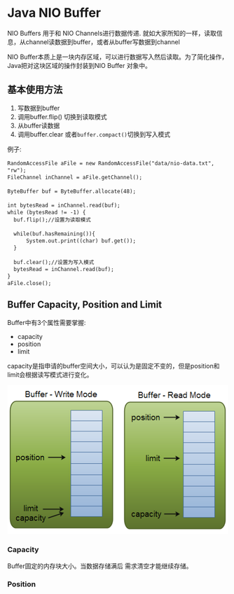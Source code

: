 # Java NIO Buffer

NIO Buffers 用于和 NIO Channels进行数据传递. 就如大家所知的一样，读取信息，从channel读数据到buffer，或者从buffer写数据到channel

NIO Buffer本质上是一块内存区域，可以进行数据写入然后读取。为了简化操作，Java把对这块区域的操作封装到NIO Buffer 对象中。

## 基本使用方法

1. 写数据到buffer
2. 调用buffer.flip\(\)  切换到读取模式
3. 从buffer读数据
4. 调用buffer.clear 或者`buffer.compact()`切换到写入模式

例子:

```
RandomAccessFile aFile = new RandomAccessFile("data/nio-data.txt", "rw");
FileChannel inChannel = aFile.getChannel();

ByteBuffer buf = ByteBuffer.allocate(48);

int bytesRead = inChannel.read(buf); 
while (bytesRead != -1) {
  buf.flip();//设置为读取模式

  while(buf.hasRemaining()){
      System.out.print((char) buf.get());
  }

  buf.clear();//设置为写入模式
  bytesRead = inChannel.read(buf);
}
aFile.close();
```

## Buffer Capacity, Position and Limit

Buffer中有3个属性需要掌握:

* capacity
* position
* limit

capacity是指申请的buffer空间大小，可以认为是固定不变的，但是position和limit会根据读写模式进行变化。

![](/assets/java-nio-buffer-mode1.png)

### Capacity

Buffer固定的内存块大小。当数据存储满后   需求清空才能继续存储。

### Position











